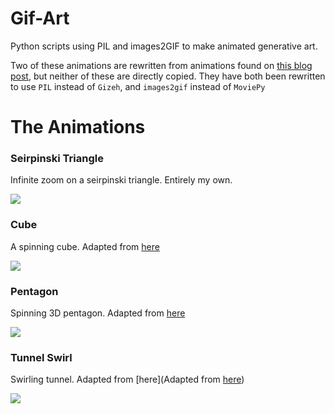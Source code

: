 # Gif-Art
Python scripts using PIL and images2GIF to make animated generative art.

Two of these animations are rewritten from animations found on [this blog post](http://zulko.github.io/blog/2014/09/20/vector-animations-with-python/), but neither of these are directly copied. They have both been rewritten to use `PIL` instead of `Gizeh`, and `images2gif` instead of `MoviePy`

# The Animations

### Seirpinski Triangle
Infinite zoom on a seirpinski triangle. Entirely my own.

![](http://i.imgur.com/yOfOZNd.gif)

### Cube
A spinning cube. Adapted from [here](http://codentronix.com/2011/05/12/rotating-3d-cube-using-python-and-pygame/)

![](http://i.imgur.com/hLwQVjc.gif)

### Pentagon
Spinning 3D pentagon. Adapted from [here](http://zulko.github.io/blog/2014/09/20/vector-animations-with-python/)

![](http://i.imgur.com/wfnfwGP.gif)

### Tunnel Swirl
Swirling tunnel. Adapted from [here](Adapted from [here](http://zulko.github.io/blog/2014/09/20/vector-animations-with-python/))

![](http://i.imgur.com/0lLPIMj.gif)
